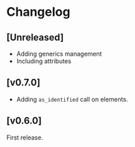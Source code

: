 
# Changelog

## [Unreleased]

- Adding generics management
- Including attributes

## [v0.7.0]

- Adding `as_identified` call on elements.

## [v0.6.0]

First release.
